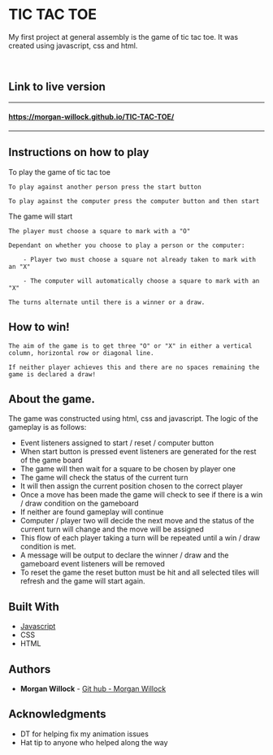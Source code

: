 &nbsp;

# TIC TAC TOE

My first project at general assembly is the game of tic tac toe. It was created using javascript, css and html.

&nbsp;

## Link to live version
--------------------------------

#### https://morgan-willock.github.io/TIC-TAC-TOE/

--------------------------------

## Instructions on how to play

To play the game of tic tac toe

```
To play against another person press the start button

To play against the computer press the computer button and then start
```

The game will start

```
The player must choose a square to mark with a "O"

Dependant on whether you choose to play a person or the computer:
    
    - Player two must choose a square not already taken to mark with an "X"

    - The computer will automatically choose a square to mark with an "X"

The turns alternate until there is a winner or a draw.
```
## How to win!
```
The aim of the game is to get three "O" or "X" in either a vertical column, horizontal row or diagonal line.

If neither player achieves this and there are no spaces remaining the game is declared a draw!
```

## About the game.

The game was constructed using html, css and javascript. The logic of the gameplay is as follows:

- Event listeners assigned to start / reset / computer button
- When start button is pressed event listeners are generated for the rest of the game board
- The game will then wait for a square to be chosen by player one
- The game will check the status of the current turn
- It will then assign the current position chosen to the correct player
- Once a move has been made the game will check to see if there is a win / draw condition on the gameboard
- If neither are found gameplay will continue
- Computer / player two will decide the next move and the status of the current turn will change and the move will be assigned
- This flow of each player taking a turn will be repeated until a win / draw condition is met. 
- A message will be output to declare the winner / draw and the gameboard event listeners will be removed
- To reset the game the reset button must be hit and all selected tiles will refresh and the game will start again.


## Built With

* [Javascript](https://www.javascript.com)
* CSS
* HTML

## Authors

* **Morgan Willock** - [Git hub - Morgan Willock](https://github.com/morgan-willock)

## Acknowledgments

* DT for helping fix my animation issues
* Hat tip to anyone who helped along the way

